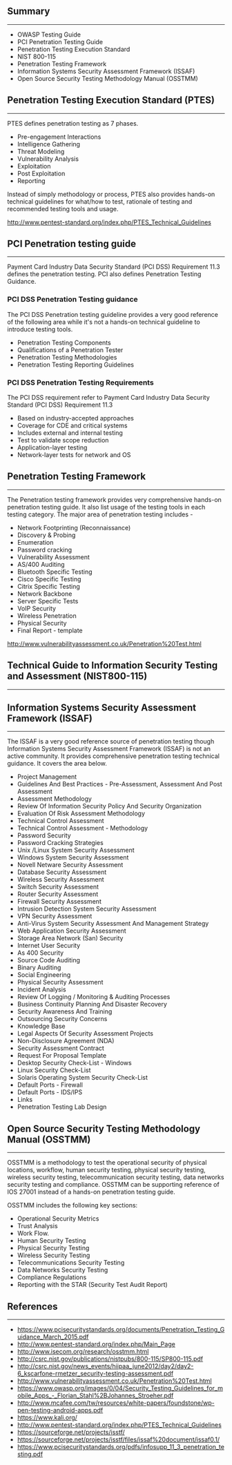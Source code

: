 ## Summary
-------

- OWASP Testing Guide
- PCI Penetration Testing Guide
- Penetration Testing Execution Standard
- NIST 800-115
- Penetration Testing Framework
- Information Systems Security Assessment Framework (ISSAF)
- Open Source Security Testing Methodology Manual (OSSTMM)

## Penetration Testing Execution Standard (PTES)
---------------------------------------------

PTES defines penetration testing as 7 phases.

- Pre-engagement Interactions
- Intelligence Gathering
- Threat Modeling
- Vulnerability Analysis
- Exploitation
- Post Exploitation
- Reporting

Instead of simply methodology or process, PTES also provides hands-on technical guidelines for what/how to test, rationale of testing and recommended testing tools and usage.

http://www.pentest-standard.org/index.php/PTES_Technical_Guidelines

## PCI Penetration testing guide
-----------------------------

Payment Card Industry Data Security Standard (PCI DSS) Requirement 11.3 defines the penetration testing. PCI also defines Penetration Testing Guidance.

### PCI DSS Penetration Testing guidance

The PCI DSS Penetration testing guideline provides a very good reference of the following area while it's not a hands-on technical guideline to introduce testing tools.

- Penetration Testing Components
- Qualifications of a Penetration Tester
- Penetration Testing Methodologies
- Penetration Testing Reporting Guidelines

### PCI DSS Penetration Testing Requirements

The PCI DSS requirement refer to Payment Card Industry Data Security Standard (PCI DSS) Requirement 11.3

- Based on industry-accepted approaches
- Coverage for CDE and critical systems
- Includes external and internal testing
- Test to validate scope reduction
- Application-layer testing
- Network-layer tests for network and OS

## Penetration Testing Framework
-----------------------------

The Penetration testing framework provides very comprehensive hands-on penetration testing guide. It also list usage of the testing tools in each testing category. The major area of penetration testing includes -

- Network Footprinting (Reconnaissance)
- Discovery & Probing
- Enumeration
- Password cracking
- Vulnerability Assessment
- AS/400 Auditing
- Bluetooth Specific Testing
- Cisco Specific Testing
- Citrix Specific Testing
- Network Backbone
- Server Specific Tests
- VoIP Security
- Wireless Penetration
- Physical Security
- Final Report - template

http://www.vulnerabilityassessment.co.uk/Penetration%20Test.html

## Technical Guide to Information Security Testing and Assessment (NIST800-115)
----------------------------------------------------------------------------

## Information Systems Security Assessment Framework (ISSAF)
---------------------------------------------------------

The ISSAF is a very good reference source of penetration testing though Information Systems Security Assessment Framework (ISSAF) is not an active community. It provides comprehensive penetration testing technical guidance. It covers the area below.

- Project Management
- Guidelines And Best Practices - Pre-Assessment, Assessment And Post Assessment
- Assessment Methodology
- Review Of Information Security Policy And Security Organization
- Evaluation Of Risk Assessment Methodology
- Technical Control Assessment
- Technical Control Assessment - Methodology
- Password Security
- Password Cracking Strategies
- Unix /Linux System Security Assessment
- Windows System Security Assessment
- Novell Netware Security Assessment
- Database Security Assessment
- Wireless Security Assessment
- Switch Security Assessment
- Router Security Assessment
- Firewall Security Assessment
- Intrusion Detection System Security Assessment
- VPN Security Assessment
- Anti-Virus System Security Assessment And Management Strategy
- Web Application Security Assessment
- Storage Area Network (San) Security
- Internet User Security
- As 400 Security
- Source Code Auditing
- Binary Auditing
- Social Engineering
- Physical Security Assessment
- Incident Analysis
- Review Of Logging / Monitoring & Auditing Processes
- Business Continuity Planning And Disaster Recovery
- Security Awareness And Training
- Outsourcing Security Concerns
- Knowledge Base
- Legal Aspects Of Security Assessment Projects
- Non-Disclosure Agreement (NDA)
- Security Assessment Contract
- Request For Proposal Template
- Desktop Security Check-List - Windows
- Linux Security Check-List
- Solaris Operating System Security Check-List
- Default Ports - Firewall
- Default Ports - IDS/IPS
- Links
- Penetration Testing Lab Design

## Open Source Security Testing Methodology Manual (OSSTMM)
--------------------------------------------------------

OSSTMM is a methodology to test the operational security of physical locations, workflow, human security testing, physical security testing, wireless security testing, telecommunication security testing, data networks security testing and compliance. OSSTMM can be supporting reference of IOS 27001 instead of a hands-on penetration testing guide.

OSSTMM includes the following key sections:

- Operational Security Metrics
- Trust Analysis
- Work Flow.
- Human Security Testing
- Physical Security Testing
- Wireless Security Testing
- Telecommunications Security Testing
- Data Networks Security Testing
- Compliance Regulations
- Reporting with the STAR (Security Test Audit Report)

## References
---------

- https://www.pcisecuritystandards.org/documents/Penetration_Testing_Guidance_March_2015.pdf
- http://www.pentest-standard.org/index.php/Main_Page
- http://www.isecom.org/research/osstmm.html
- http://csrc.nist.gov/publications/nistpubs/800-115/SP800-115.pdf
- http://csrc.nist.gov/news_events/hiipaa_june2012/day2/day2-6_kscarfone-rmetzer_security-testing-assessment.pdf
- http://www.vulnerabilityassessment.co.uk/Penetration%20Test.html
- https://www.owasp.org/images/0/04/Security_Testing_Guidelines_for_mobile_Apps_-_Florian_Stahl%2BJohannes_Stroeher.pdf
- http://www.mcafee.com/tw/resources/white-papers/foundstone/wp-pen-testing-android-apps.pdf
- https://www.kali.org/
- http://www.pentest-standard.org/index.php/PTES_Technical_Guidelines
- https://sourceforge.net/projects/isstf/
- https://sourceforge.net/projects/isstf/files/issaf%20document/issaf0.1/
- https://www.pcisecuritystandards.org/pdfs/infosupp_11_3_penetration_testing.pdf

